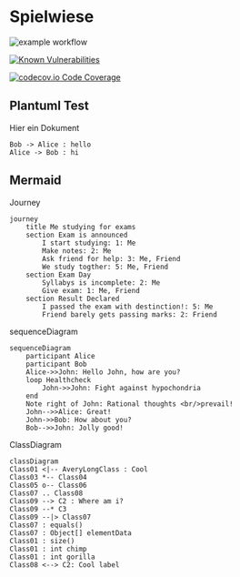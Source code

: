 # Spielwiese


![example workflow](https://github.com/SvenOleLuxMD/Spielwiese/actions/workflows/dependencies.yml/badge.svg)

 [![Known Vulnerabilities](https://snyk.io/test/github/SvenOleLuxMD/Spielwiese/badge.svg?targetFile=build.gradle)](https://snyk.io/test/github/dSvenOleLuxMD/Spielwiese?targetFile=build.gradle) 

 [![codecov.io Code Coverage](https://img.shields.io/codecov/c/github/SvenOleLuxMD/Spielwiese?maxAge=2592000)](https://codecov.io/github/SvenOleLuxMD/Spielwiese?branch=master)




## Plantuml Test 

Hier ein Dokument

```plantuml
Bob -> Alice : hello
Alice -> Bob : hi
```


## Mermaid

Journey
```mermaid
journey
	title Me studying for exams
	section Exam is announced
		I start studying: 1: Me
		Make notes: 2: Me
		Ask friend for help: 3: Me, Friend
		We study togther: 5: Me, Friend
	section Exam Day
		Syllabys is incomplete: 2: Me
		Give exam: 1: Me, Friend
	section Result Declared
		I passed the exam with destinction!: 5: Me
		Friend barely gets passing marks: 2: Friend
```


sequenceDiagram
```mermaid
sequenceDiagram
    participant Alice
    participant Bob
    Alice->>John: Hello John, how are you?
    loop Healthcheck
        John->>John: Fight against hypochondria
    end
    Note right of John: Rational thoughts <br/>prevail!
    John-->>Alice: Great!
    John->>Bob: How about you?
    Bob-->>John: Jolly good!
```

ClassDiagram

```mermaid
classDiagram
Class01 <|-- AveryLongClass : Cool
Class03 *-- Class04
Class05 o-- Class06
Class07 .. Class08
Class09 --> C2 : Where am i?
Class09 --* C3
Class09 --|> Class07
Class07 : equals()
Class07 : Object[] elementData
Class01 : size()
Class01 : int chimp
Class01 : int gorilla
Class08 <--> C2: Cool label
```

